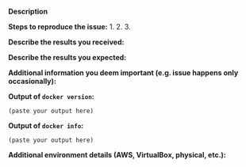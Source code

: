 <!--
If you are reporting a new issue, make sure that we do not have any duplicates
already open. You can ensure this by searching the issue list for this
repository. If there is a duplicate, please close your issue and add a comment
to the existing issue instead.

If you suspect your issue is a bug, please edit your issue description to
include the BUG REPORT INFORMATION shown below. If you fail to provide this
information within 7 days, we cannot debug your issue and will close it. We
will, however, reopen it if you later provide the information.

For more information about reporting issues, see
https://github.com/moby/moby/blob/master/CONTRIBUTING.md#reporting-other-issues

---------------------------------------------------
GENERAL SUPPORT INFORMATION
---------------------------------------------------

The GitHub issue tracker is for bug reports and feature requests.
General support for **docker** can be found at the following locations:

- Docker Support Forums - https://forums.docker.com
- Slack - community.docker.com #general channel
- Post a question on StackOverflow, using the Docker tag

General support for **moby** can be found at the following locations:

- Moby Project Forums - https://forums.mobyproject.org
- Slack - community.docker.com #moby-project channel
- Post a question on StackOverflow, using the Moby tag

---------------------------------------------------
BUG REPORT INFORMATION
---------------------------------------------------
Use the commands below to provide key information from your environment:
You do NOT have to include this information if this is a FEATURE REQUEST
-->

**Description**

<!--
Briefly describe the problem you are having in a few paragraphs.
-->

**Steps to reproduce the issue:**
1.
2.
3.

**Describe the results you received:**


**Describe the results you expected:**


**Additional information you deem important (e.g. issue happens only occasionally):**

**Output of `docker version`:**

```
(paste your output here)
```

**Output of `docker info`:**

```
(paste your output here)
```

**Additional environment details (AWS, VirtualBox, physical, etc.):**
